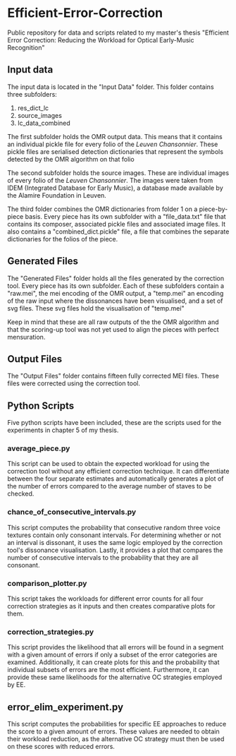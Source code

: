 # Efficient-Error-Correction

Public repository for data and scripts related to my master's thesis "Efficient Error Correction: Reducing the Workload for Optical Early-Music Recognition"

## Input data

The input data is located in the "Input Data" folder. This folder contains three subfolders:

1. res_dict_lc
2. source_images
3. lc_data_combined

The first subfolder holds the OMR output data. This means that it contains an individual pickle file for every folio of the *Leuven Chansonnier*. These pickle files are serialised detection dictionaries that represent the symbols detected by the OMR algorithm on that folio

The second subfolder holds the source images. These are individual images of every folio of the *Leuven Chansonnier*. The images were taken from IDEM (Integrated Database for Early Music), a database made available by the Alamire Foundation in Leuven.

The third folder combines the OMR dictionaries from folder 1 on a piece-by-piece basis. Every piece has its own subfolder with a "file_data.txt" file that contains its composer, associated pickle files and associated image files. It also contains a "combined_dict.pickle" file, a file that combines the separate dictionaries for the folios of the piece.

## Generated Files

The "Generated Files" folder holds all the files generated by the correction tool. Every piece has its own subfolder. Each of these subfolders contain a "raw.mei", the mei encoding of the OMR output, a "temp.mei" an encoding of the raw input where the dissonances have been visualised, and a set of svg files. These svg files hold the visualisation of "temp.mei"

Keep in mind that these are all raw outputs of the the OMR algorithm and that the scoring-up tool was not yet used to align the pieces with perfect mensuration.

## Output Files

The "Output Files" folder contains fifteen fully corrected MEI files. These files were corrected using the correction tool.

## Python Scripts

Five python scripts have been included, these are the scripts used for the experiments in chapter 5 of my thesis.

### average_piece.py

This script can be used to obtain the expected workload for using the correction tool without any efficient correction technique. It can differentiate between the four separate estimates and automatically generates a plot of the number of errors compared to the average number of staves to be checked.

### chance_of_consecutive_intervals.py

This script computes the probability that consecutive random three voice textures contain only consonant intervals. For determining whether or not an interval is dissonant, it uses the same logic employed by the correction tool's dissonance visualisation. Lastly, it provides a plot that compares the number of consecutive intervals to the probability that they are all consonant.

### comparison_plotter.py

This script takes the workloads for different error counts for all four correction strategies as it inputs and then creates comparative plots for them.

### correction_strategies.py

This script provides the likelihood that all errors will be found in a segment with a given amount of errors if only a subset of the error categories are examined. Additionally, it can create plots for this and the probability that individual subsets of errors are the most efficient. Furthermore, it can provide these same likelihoods for the alternative OC strategies employed by EE.

## error_elim_experiment.py

This script computes the probabilities for specific EE approaches to reduce the score to a given amount of errors. These values are needed to obtain their workload reduction, as the alternative OC strategy must then be used on these scores with reduced errors. 
